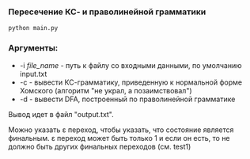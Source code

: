 ### Пересечение КС- и праволинейной грамматики

```
python main.py 
```

### Аргументы:
- -i *file_name* - путь к файлу со входными данными, по умолчанию input.txt
- -с - вывести КС-грамматику, приведенную к нормальной форме Хомского (алгоритм "не украл, а позаимствовал")
- -d - вывести DFA, построенный по праволинейной грамматике

Вывод идет в файл "output.txt".

Можно указать ε переход, чтобы указать, что состояние является финальным. ε переход может быть только 1 и если он есть, то не должно быть других финальных переходов (см. test1)